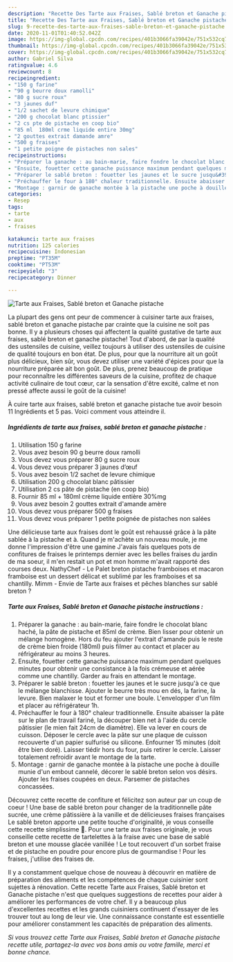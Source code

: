 ```yaml
---
description: "Recette Des Tarte aux Fraises, Sablé breton et Ganache pistache"
title: "Recette Des Tarte aux Fraises, Sablé breton et Ganache pistache"
slug: 9-recette-des-tarte-aux-fraises-sable-breton-et-ganache-pistache
date: 2020-11-01T01:40:52.042Z
image: https://img-global.cpcdn.com/recipes/401b3066fa39042e/751x532cq70/tarte-aux-fraises-sable-breton-et-ganache-pistache-photo-principale-de-la-recette.jpg
thumbnail: https://img-global.cpcdn.com/recipes/401b3066fa39042e/751x532cq70/tarte-aux-fraises-sable-breton-et-ganache-pistache-photo-principale-de-la-recette.jpg
cover: https://img-global.cpcdn.com/recipes/401b3066fa39042e/751x532cq70/tarte-aux-fraises-sable-breton-et-ganache-pistache-photo-principale-de-la-recette.jpg
author: Gabriel Silva
ratingvalue: 4.6
reviewcount: 8
recipeingredient:
- "150 g farine"
- "90 g beurre doux ramolli"
- "80 g sucre roux"
- "3 jaunes duf"
- "1/2 sachet de levure chimique"
- "200 g chocolat blanc ptissier"
- "2 cs pte de pistache en coop bio"
- "85 ml  180ml crme liquide entire 30mg"
- "2 gouttes extrait damande amre"
- "500 g fraises"
- "1 petite poigne de pistaches non sales"
recipeinstructions:
- "Préparer la ganache : au bain-marie, faire fondre le chocolat blanc haché, la pâte de pistache et 85ml de crème. Bien lisser pour obtenir un mélange homogène. Hors du feu ajouter l&#39;extrait d&#39;amande puis le reste de crème bien froide (180ml) puis filmer au contact et placer au réfrigérateur au moins 3 heures."
- "Ensuite, fouetter cette ganache puissance maximum pendant quelques minutes pour obtenir une consistance à la fois crémeuse et aérée comme une chantilly. Garder au frais en attendant le montage."
- "Préparer le sablé breton : fouetter les jaunes et le sucre jusqu&#39;à ce que le mélange blanchisse. Ajouter le beurre très mou en dés, la farine, la levure. Bien malaxer le tout et former une boule. L&#39;envelopper d&#39;un film et placer au réfrigérateur 1h."
- "Préchauffer le four à 180° chaleur traditionnelle. Ensuite abaisser la pâte sur le plan de travail fariné, la découper bien net à l&#39;aide du cercle pâtissier (le mien fait 24cm de diamètre). Elle va lever en cours de cuisson. Déposer le cercle avec la pâte sur une plaque de cuisson recouverte d&#39;un papier sulfurisé ou silicone. Enfourner 15 minutes (doit être bien doré). Laisser tiédir hors du four, puis retirer le cercle. Laisser totalement refroidir avant le montage de la tarte."
- "Montage : garnir de ganache montée à la pistache une poche à douille munie d&#39;un embout cannelé, décorer le sablé breton selon vos désirs. Ajouter les fraises coupées en deux. Parsemer de pistaches concassées."
categories:
- Resep
tags:
- tarte
- aux
- fraises

katakunci: tarte aux fraises 
nutrition: 125 calories
recipecuisine: Indonesian
preptime: "PT35M"
cooktime: "PT53M"
recipeyield: "3"
recipecategory: Dinner

---
```



![Tarte aux Fraises, Sablé breton et Ganache pistache](https://img-global.cpcdn.com/recipes/401b3066fa39042e/751x532cq70/tarte-aux-fraises-sable-breton-et-ganache-pistache-photo-principale-de-la-recette.jpg)

La plupart des gens ont peur de commencer à cuisiner tarte aux fraises, sablé breton et ganache pistache par crainte que la cuisine ne soit pas bonne. Il y a plusieurs choses qui affectent la qualité gustative de tarte aux fraises, sablé breton et ganache pistache! Tout d'abord, de par la qualité des ustensiles de cuisine, veillez toujours à utiliser des ustensiles de cuisine de qualité toujours en bon état. De plus, pour que la nourriture ait un goût plus délicieux, bien sûr, vous devez utiliser une variété d'épices pour que la nourriture préparée ait bon goût. De plus, prenez beaucoup de pratique pour reconnaître les différentes saveurs de la cuisine, profitez de chaque activité culinaire de tout cœur, car la sensation d'être excité, calme et non pressé affecte aussi le goût de la cuisine!

<!--inarticleads1-->

À cuire tarte aux fraises, sablé breton et ganache pistache tue avoir besoin 11 Ingrédients et 5 pas. Voici comment vous atteindre il.

##### Ingrédients de tarte aux fraises, sablé breton et ganache pistache :

1. Utilisation 150 g farine
1. Vous avez besoin 90 g beurre doux ramolli
1. Vous devez vous préparer 80 g sucre roux
1. Vous devez vous préparer 3 jaunes d’œuf
1. Vous avez besoin 1/2 sachet de levure chimique
1. Utilisation 200 g chocolat blanc pâtissier
1. Utilisation 2 cs pâte de pistache (en coop bio)
1. Fournir 85 ml + 180ml crème liquide entière 30%mg
1. Vous avez besoin 2 gouttes extrait d&#39;amande amère
1. Vous devez vous préparer 500 g fraises
1. Vous devez vous préparer 1 petite poignée de pistaches non salées


Une délicieuse tarte aux fraises dont le goût est rehaussé grâce à la pâte sablée à la pistache et à. Quand je m&#39;achète un nouveau moule, je me donne l&#39;impression d&#39;être une gamine J&#39;avais fais quelques pots de confitures de fraises le printemps dernier avec les belles fraises du jardin de ma soeur, il m&#39;en restait un pot et mon homme m&#39;avait rapporté des courses deux. NathyChef - Le Palet breton pistache framboises et macaron framboise est un dessert délicat et sublimé par les framboises et sa chantilly. Mimm - Envie de Tarte aux fraises et pêches blanches sur sablé breton ? 

<!--inarticleads2-->

##### Tarte aux Fraises, Sablé breton et Ganache pistache instructions :

1. Préparer la ganache : au bain-marie, faire fondre le chocolat blanc haché, la pâte de pistache et 85ml de crème. Bien lisser pour obtenir un mélange homogène. Hors du feu ajouter l&#39;extrait d&#39;amande puis le reste de crème bien froide (180ml) puis filmer au contact et placer au réfrigérateur au moins 3 heures.
1. Ensuite, fouetter cette ganache puissance maximum pendant quelques minutes pour obtenir une consistance à la fois crémeuse et aérée comme une chantilly. Garder au frais en attendant le montage.
1. Préparer le sablé breton : fouetter les jaunes et le sucre jusqu&#39;à ce que le mélange blanchisse. Ajouter le beurre très mou en dés, la farine, la levure. Bien malaxer le tout et former une boule. L&#39;envelopper d&#39;un film et placer au réfrigérateur 1h.
1. Préchauffer le four à 180° chaleur traditionnelle. Ensuite abaisser la pâte sur le plan de travail fariné, la découper bien net à l&#39;aide du cercle pâtissier (le mien fait 24cm de diamètre). Elle va lever en cours de cuisson. Déposer le cercle avec la pâte sur une plaque de cuisson recouverte d&#39;un papier sulfurisé ou silicone. Enfourner 15 minutes (doit être bien doré). Laisser tiédir hors du four, puis retirer le cercle. Laisser totalement refroidir avant le montage de la tarte.
1. Montage : garnir de ganache montée à la pistache une poche à douille munie d&#39;un embout cannelé, décorer le sablé breton selon vos désirs. Ajouter les fraises coupées en deux. Parsemer de pistaches concassées.


Découvrez cette recette de confiture et félicitez son auteur par un coup de coeur ! Une base de sablé breton pour changer de la traditionnelle pâte sucrée, une crème pâtissière à la vanille et de délicieuses fraises françaises Le sablé breton apporte une petite touche d&#39;originalité, je vous conseille cette recette simplissime 🙂. Pour une tarte aux fraises originale, je vous conseille cette recette de tartelettes à la fraise avec une base de sablé breton et une mousse glacée vanillée ! Le tout recouvert d&#39;un sorbet fraise et de pistache en poudre pour encore plus de gourmandise ! Pour les fraises, j&#39;utilise des fraises de. 

<!--inarticleads1-->

<p>
Il y a constamment quelque chose de nouveau à découvrir en matière de préparation des aliments et les compétences de chaque cuisinier sont sujettes à rénovation. Cette recette Tarte aux Fraises, Sablé breton et Ganache pistache n'est que quelques suggestions de recettes pour aider à améliorer les performances de votre chef. Il y a beaucoup plus d'excellentes recettes et les grands cuisiniers continuent d'essayer de les trouver tout au long de leur vie. Une connaissance constante est essentielle pour améliorer constamment les capacités de préparation des aliments.
</p>

<p>
<i>Si vous trouvez cette Tarte aux Fraises, Sablé breton et Ganache pistache recette utile, partagez-la avec vos bons amis ou votre famille, merci et bonne chance.</i>
</p>
